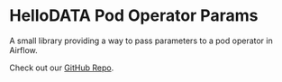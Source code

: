 # HelloDATA Pod Operator Params

A small library providing a way to pass parameters to a pod operator in Airflow.

Check out our [GitHub Repo](https://github.com/bedag/hellodata-be-airflow-pod-operator-params).